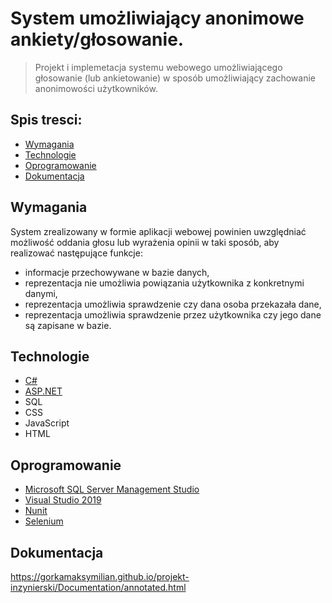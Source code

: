 # System umożliwiający anonimowe ankiety/głosowanie.
> Projekt i implemetacja systemu webowego umożliwiającego głosowanie (lub ankietowanie)
w sposób umożliwiający zachowanie anonimowości użytkowników.

## Spis tresci:
* [Wymagania](#wymagania)
* [Technologie](#technologie)
* [Oprogramowanie](#oprogramowanie)
* [Dokumentacja](#dokumentacja)


## Wymagania
System zrealizowany w formie aplikacji webowej powinien uwzględniać możliwość oddania głosu lub wyrażenia opinii w taki sposób, aby realizować następujące funkcje:
* informacje przechowywane w bazie danych,
* reprezentacja nie umożliwia powiązania użytkownika z konkretnymi danymi,
* reprezentacja umożliwia sprawdzenie czy dana osoba przekazała dane,
* reprezentacja umożliwia sprawdzenie przez użytkownika czy jego dane są zapisane w bazie.


## Technologie
* [C#](https://docs.microsoft.com/pl-pl/dotnet/csharp/) 
* [ASP.NET](https://dotnet.microsoft.com/) 
* SQL
* CSS
* JavaScript
* HTML

## Oprogramowanie
* [Microsoft SQL Server Management Studio](https://docs.microsoft.com/en-us/sql/ssms/download-sql-server-management-studio-ssms?view=sql-server-ver15)
* [Visual Studio 2019](https://visualstudio.microsoft.com/pl/vs/)
* [Nunit](https://github.com/nunit/docs/wiki/nunit-documentation)
* [Selenium](https://www.selenium.dev/)

## Dokumentacja
https://gorkamaksymilian.github.io/projekt-inzynierski/Documentation/annotated.html

